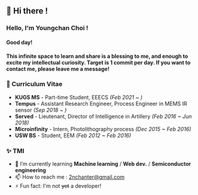 
## 👋 Hi there !
### Hello, I'm Youngchan Choi !

#### Good day!
#### This infinite space to learn and share is a blessing to me, and enough to excite my intellectual curiosity. Target is 1 commit per day. If you want to contact me, please leave me a message!

### 💫 Curriculum Vitae
- **KUGS MS** - Part-time Student, EEECS *(Feb 2021 ~ )*
- **Tempus** - Assistant Research Engineer, Process Engineer in MEMS IR sensor *(Sep 2018 ~ )*
- **Served** - Lieutenant, Director of Intelligence in Artillery  *(Feb 2016 ~ Jun 2018)*
- **Microinfinity** - Intern, Photolithography process *(Dec 2015 ~ Feb 2016)*
- **USW BS** - Student, EEM *(Feb 2012 ~ Feb 2016)*

### ✨ TMI
- 🌱 I’m currently learning **Machine learning** / **Web dev.** / **Semiconductor engineering**
- 📫 How to reach me : 2nchanter@gmail.com
- ⚡ Fun fact: I'm not ~~yet~~ a developer!
